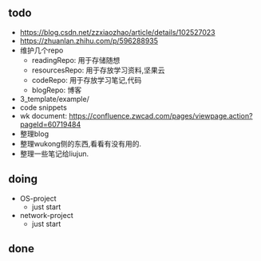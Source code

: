 ## todo
* https://blog.csdn.net/zzxiaozhao/article/details/102527023
* https://zhuanlan.zhihu.com/p/596288935
* 维护几个repo
  * readingRepo: 用于存储随想
  * resourcesRepo: 用于存放学习资料,坚果云
  * codeRepo: 用于存放学习笔记,代码
  * blogRepo: 博客
* 3_template/example/
* code snippets
* wk document: 
    https://confluence.zwcad.com/pages/viewpage.action?pageId=60719484
* 整理blog
* 整理wukong侧的东西,看看有没有用的.
* 整理一些笔记给liujun.

## doing

* OS-project
  * just start
* network-project
  * just start

## done